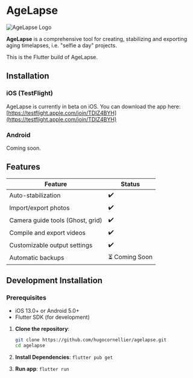 # AgeLapse

![AgeLapse Logo](https://i.imgur.com/SlEeAHK.png)

**AgeLapse** is a comprehensive tool for creating, stabilizing and exporting aging timelapses, i.e. "selfie a day" projects.  

This is the Flutter build of AgeLapse.

## Installation

### iOS (TestFlight)

AgeLapse is currently in beta on iOS. You can download the app here: [https://testflight.apple.com/join/TDIZ4BYH](https://testflight.apple.com/join/TDIZ4BYH)

### Android

Coming soon.

## Features

| Feature                      | Status         |
|------------------------------|----------------|
| Auto-stabilization           | ✔️             |
| Import/export photos         | ✔️             |
| Camera guide tools (Ghost, grid)     | ✔️             |
| Compile and export videos    | ✔️             |
| Customizable output settings | ✔️             |
| Automatic backups            | ⏳ Coming Soon |


## Development Installation

### Prerequisites

- iOS 13.0+ or Android 5.0+
- Flutter SDK (for development)

1. **Clone the repository**:
   ```sh
   git clone https://github.com/hugocornellier/agelapse.git
   cd agelapse
   ```

2. **Install Dependencies**:
   ```flutter pub get```

3. **Run app**:
   ```flutter run```
